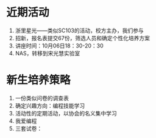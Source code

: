 # 近期活动

1. 浙里星光——类似SC103的活动，校方主办，我们参与
2. 招新，报名表提交67份，筛选人员和确定个性化培养方案
3. 讲座时间：10月06日18：30-20：30
4. NAS，转移到宋光慧实验室

# 新生培养策略

1. 一份类似问卷的调查表
2. 确定兴趣方向：编程技能学习
3. 活动性的定期活动，以协会的名义集中学习
4. 我爱编程
5. 三套试卷：